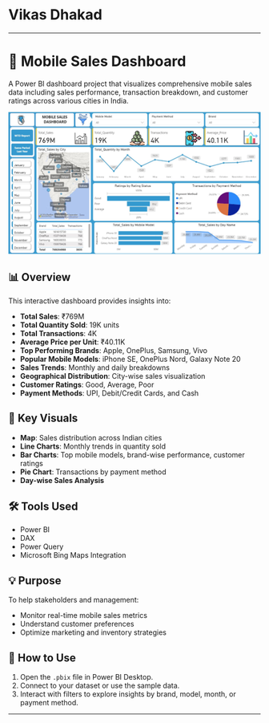 
# Vikas Dhakad
---

# 📱 Mobile Sales Dashboard

A Power BI dashboard project that visualizes comprehensive mobile sales data including sales performance, transaction breakdown, and customer ratings across various cities in India.

![Mobile Sales Dashboard](./Dashboard.jpg)

## 📊 Overview

This interactive dashboard provides insights into:

- **Total Sales**: ₹769M
- **Total Quantity Sold**: 19K units
- **Total Transactions**: 4K
- **Average Price per Unit**: ₹40.11K
- **Top Performing Brands**: Apple, OnePlus, Samsung, Vivo
- **Popular Mobile Models**: iPhone SE, OnePlus Nord, Galaxy Note 20
- **Sales Trends**: Monthly and daily breakdowns
- **Geographical Distribution**: City-wise sales visualization
- **Customer Ratings**: Good, Average, Poor
- **Payment Methods**: UPI, Debit/Credit Cards, and Cash

## 📍 Key Visuals

- **Map**: Sales distribution across Indian cities
- **Line Charts**: Monthly trends in quantity sold
- **Bar Charts**: Top mobile models, brand-wise performance, customer ratings
- **Pie Chart**: Transactions by payment method
- **Day-wise Sales Analysis**

## 🛠️ Tools Used

- Power BI
- DAX
- Power Query
- Microsoft Bing Maps Integration

## 💡 Purpose

To help stakeholders and management:

- Monitor real-time mobile sales metrics
- Understand customer preferences
- Optimize marketing and inventory strategies

## 📂 How to Use

1. Open the `.pbix` file in Power BI Desktop.
2. Connect to your dataset or use the sample data.
3. Interact with filters to explore insights by brand, model, month, or payment method.

---

